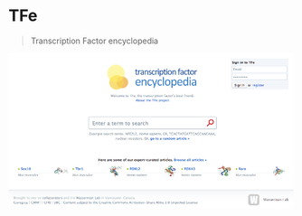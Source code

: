 # TFe
> Transcription Factor encyclopedia

<p align="center"><img src="https://github.com/wassermanlab/TFe/blob/master/TFe.png" /></p>
